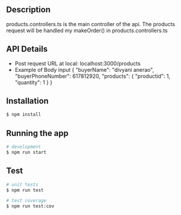 
## Description
products.controllers.ts is the main controller of the api. The products request will be handled my makeOrder()
in products.controllers.ts

## API Details
 - Post request
 URL at local: localhost:3000/products
 - Example of Body input
 {
    "buyerName": "divyani anerao",
    "buyerPhoneNumber": 617812920,
    "products": {
        "productid": 1,
        "quantity": 1
    }
}

## Installation

```bash
$ npm install
```

## Running the app

```bash
# development
$ npm run start
```

## Test

```bash
# unit tests
$ npm run test

# test coverage
$ npm run test:cov
```

